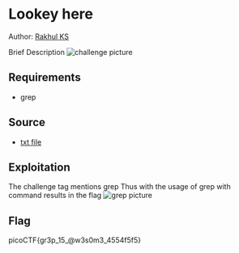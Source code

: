 # Lookey here

Author: [Rakhul KS](https://github.com/dedsec636)

Brief Description
![challenge picture](/static/challenge.png)

## Requirements

- grep

## Source

- [txt file](/assets/anthem.flag.txt)

## Exploitation

The challenge tag mentions grep 
Thus with the usage of grep with command results in the flag
![grep picture](/static/grep.png)


## Flag

picoCTF{gr3p_15_@w3s0m3_4554f5f5}
